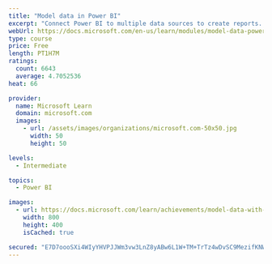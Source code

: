 ```yaml
---
title: "Model data in Power BI"
excerpt: "Connect Power BI to multiple data sources to create reports. Define the relationship between your data sources."
webUrl: https://docs.microsoft.com/en-us/learn/modules/model-data-power-bi/
type: course
price: Free
length: PT1H7M
ratings:
  count: 6643
  average: 4.7052536
heat: 66

provider:
  name: Microsoft Learn
  domain: microsoft.com
  images:
    - url: /assets/images/organizations/microsoft.com-50x50.jpg
      width: 50
      height: 50

levels:
  - Intermediate

topics:
  - Power BI

images:
  - url: https://docs.microsoft.com/learn/achievements/model-data-with-power-bi-desktop-social.png
    width: 800
    height: 400
    isCached: true

secured: "E7D7oooSXi4WIyYHVPJJWm3vw3LnZ8yABw6L1W+TM+TrTz4wDvSC9MezifKNWpXbkO2kSWJxwR0Q3j0UNesKLzBx0aKkt5hXP0B4+zEXJ+B9VUlmUkT6IQNm/D9ytHAguR8frLckRdcVPG9zP1D0zvtt8xO7WlaKYLbjfVDECTUR8I7bn+mVDBW2v3RsVlnyr/8etilVpuh0g0Wehj9NdMpTvDKCvN2Ds3L5jGov5akKnAJzrdLoRaVGEdNoRbmraMJ09suahFQNOJW0p44x6h9zswBh3MUJ2u47TDjk/wvNHThVi2LSwZ26q8tkG620RFHBdnrawQyQAuVVlsdCg4TCuuDCsMe1rO5zlWmSyUe9u7BC4DfO8AiLm/yX4VS6047f+dYgVyb8aXWJMjGwvdgkoLz0cXaBKShHF2zSFVM=;aQzW1XIzybJQc5nquGeOKg=="
---
```


